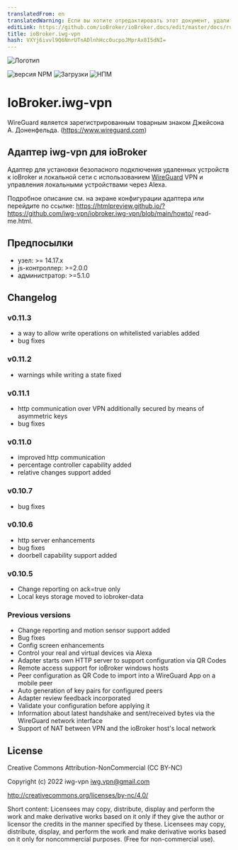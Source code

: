 ```yaml
---
translatedFrom: en
translatedWarning: Если вы хотите отредактировать этот документ, удалите поле «translationFrom», в противном случае этот документ будет снова автоматически переведен
editLink: https://github.com/ioBroker/ioBroker.docs/edit/master/docs/ru/adapterref/iobroker.iwg-vpn/README.md
title: ioBroker.iwg-vpn
hash: VXYj6ivvl9Q6NnrUTnADlnhHcc0ucpoJMprAx8I5dNI=
---
```

![Логотип](../../../en/adapterref/iobroker.iwg-vpn/admin/iwg-vpn.png)

![версия NPM](http://img.shields.io/npm/v/iobroker.iwg-vpn.svg)
![Загрузки](https://img.shields.io/npm/dm/iobroker.iwg-vpn.svg)
![НПМ](https://nodei.co/npm/iobroker.iwg-vpn.png?downloads=true)

# IoBroker.iwg-vpn
WireGuard является зарегистрированным товарным знаком Джейсона А. Доненфельда. (https://www.wireguard.com)

## Адаптер iwg-vpn для ioBroker
Адаптер для установки безопасного подключения удаленных устройств к ioBroker и локальной сети с использованием [WireGuard](https://www.wireguard.com) VPN и управления локальными устройствами через Alexa.

Подробное описание см. на экране конфигурации адаптера или перейдите по ссылке: https://htmlpreview.github.io/?https://github.com/iwg-vpn/iobroker.iwg-vpn/blob/main/howto/ read-me.html.

## Предпосылки
* узел: >= 14.17.x
* js-контроллер: >=2.0.0
* администратор: >=5.1.0

## Changelog

### v0.11.3
* a way to allow write operations on whitelisted variables added
* bug fixes

### v0.11.2
* warnings while writing a state fixed

### v0.11.1
* http communication over VPN additionally secured by means of asymmetric keys
* bug fixes

### v0.11.0
* improved http communication
* percentage controller capability added
* relative changes support added

### v0.10.7
* bug fixes

### v0.10.6
* http server enhancements
* bug fixes
* doorbell capability support added

### v0.10.5
* Change reporting on ack=true only
* Local keys storage moved to iobroker-data

### Previous versions
* Change reporting and motion sensor support added
* Bug fixes
* Config screen enhancements
* Control your real and virtual devices via Alexa
* Adapter starts own HTTP server to support configuration via QR Codes
* Remote access support for ioBroker windows hosts
* Peer configuration as QR Code to import into a WireGuard App on a mobile peer
* Auto generation of key pairs for configured peers
* Adapter review feedback incorporated
* Validate your configuration before applying it
* Information about latest handshake and sent/received bytes via the WireGuard network interface
* Support of NAT between VPN and the ioBroker host's local network

## License
Creative Commons Attribution-NonCommercial (CC BY-NC)

Copyright (c) 2022 iwg-vpn <iwg.vpn@gmail.com>

http://creativecommons.org/licenses/by-nc/4.0/

Short content:
Licensees may copy, distribute, display and perform the work and make derivative works based on it only if they give the author or licensor the credits in the manner specified by these.
Licensees may copy, distribute, display, and perform the work and make derivative works based on it only for noncommercial purposes.
(Free for non-commercial use).